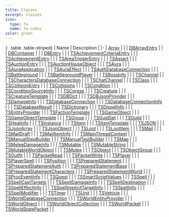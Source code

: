 ```yaml
---
title: Classes
excerpt: Classes
icon:
  type: fa
  name: fa-cubes
color: green
---
```


{: .table .table-striped}
| Name | Description |
|-
| [Array](./Array) |  |
| [DBArrayEntry](./DBArrayEntry) |  |
| [DBContainer](./DBContainer) |  |
| [DBEntry](./DBEntry) |  |
| [TSAchievementCriteriaEntry](./TSAchievementCriteriaEntry) |  |
| [TSAchievementEntry](./TSAchievementEntry) |  |
| [TSAreaTriggerEntry](./TSAreaTriggerEntry) |  |
| [TSAssert](./TSAssert) |  |
| [TSAuctionEntry](./TSAuctionEntry) |  |
| [TSAuctionHouseObject](./TSAuctionHouseObject) |  |
| [TSAura](./TSAura) |  |
| [TSAuraApplication](./TSAuraApplication) |  |
| [TSAuraEffect](./TSAuraEffect) |  |
| [TSAuthDatabaseConnection](./TSAuthDatabaseConnection) |  |
| [TSBattleground](./TSBattleground) |  |
| [TSBattlegroundPlayer](./TSBattlegroundPlayer) |  |
| [TSBossInfo](./TSBossInfo) |  |
| [TSChannel](./TSChannel) |  |
| [TSCharactersDatabaseConnection](./TSCharactersDatabaseConnection) |  |
| [TSChatChannel](./TSChatChannel) |  |
| [TSClass](./TSClass) |  |
| [TSCollisionEntry](./TSCollisionEntry) |  |
| [TSCollisions](./TSCollisions) |  |
| [TSCondition](./TSCondition) |  |
| [TSConditionSourceInfo](./TSConditionSourceInfo) |  |
| [TSCorpse](./TSCorpse) |  |
| [TSCreature](./TSCreature) |  |
| [TSCreatureTemplate](./TSCreatureTemplate) |  |
| [TSDBDict](./TSDBDict) |  |
| [TSDBJsonProvider](./TSDBJsonProvider) |  |
| [TSDamageInfo](./TSDamageInfo) |  |
| [TSDatabaseConnection](./TSDatabaseConnection) |  |
| [TSDatabaseConnectionInfo](./TSDatabaseConnectionInfo) |  |
| [TSDatabaseResult](./TSDatabaseResult) |  |
| [TSDictionary](./TSDictionary) |  |
| [TSDispelInfo](./TSDispelInfo) |  |
| [TSEntityProvider](./TSEntityProvider) |  |
| [TSFactionTemplate](./TSFactionTemplate) |  |
| [TSGameObject](./TSGameObject) |  |
| [TSGameObjectTemplate](./TSGameObjectTemplate) |  |
| [TSGroup](./TSGroup) |  |
| [TSGuidSet](./TSGuidSet) |  |
| [TSGuild](./TSGuild) |  |
| [TSHealInfo](./TSHealInfo) |  |
| [TSInstance](./TSInstance) |  |
| [TSItem](./TSItem) |  |
| [TSItemTemplate](./TSItemTemplate) |  |
| [TSJSON](./TSJSON) |  |
| [TSJsonArray](./TSJsonArray) |  |
| [TSJsonObject](./TSJsonObject) |  |
| [TSLoot](./TSLoot) |  |
| [TSLootItem](./TSLootItem) |  |
| [TSMail](./TSMail) |  |
| [TSMailDraft](./TSMailDraft) |  |
| [TSMailItemInfo](./TSMailItemInfo) |  |
| [TSMainThreadContext](./TSMainThreadContext) |  |
| [TSManualStepBuilder](./TSManualStepBuilder) |  |
| [TSManualTestBuilder](./TSManualTestBuilder) |  |
| [TSMap](./TSMap) |  |
| [TSMeleeDamageInfo](./TSMeleeDamageInfo) |  |
| [TSMutable](./TSMutable) |  |
| [TSMutableString](./TSMutableString) |  |
| [TSMutableWorldObject](./TSMutableWorldObject) |  |
| [TSMutex](./TSMutex) |  |
| [TSObject](./TSObject) |  |
| [TSObjectGroup](./TSObjectGroup) |  |
| [TSOutfit](./TSOutfit) |  |
| [TSPacketRead](./TSPacketRead) |  |
| [TSPacketWrite](./TSPacketWrite) |  |
| [TSPlayer](./TSPlayer) |  |
| [TSPlayerSpell](./TSPlayerSpell) |  |
| [TSPosition](./TSPosition) |  |
| [TSPreparedStatement](./TSPreparedStatement) |  |
| [TSPreparedStatementAuth](./TSPreparedStatementAuth) |  |
| [TSPreparedStatementBase](./TSPreparedStatementBase) |  |
| [TSPreparedStatementCharacters](./TSPreparedStatementCharacters) |  |
| [TSPreparedStatementWorld](./TSPreparedStatementWorld) |  |
| [TSProcEventInfo](./TSProcEventInfo) |  |
| [TSQuest](./TSQuest) |  |
| [TSSmartScriptValues](./TSSmartScriptValues) |  |
| [TSSpell](./TSSpell) |  |
| [TSSpellCastTargets](./TSSpellCastTargets) |  |
| [TSSpellDamageInfo](./TSSpellDamageInfo) |  |
| [TSSpellDestination](./TSSpellDestination) |  |
| [TSSpellEffectInfo](./TSSpellEffectInfo) |  |
| [TSSpellImplicitTargetInfo](./TSSpellImplicitTargetInfo) |  |
| [TSSpellInfo](./TSSpellInfo) |  |
| [TSSpellModifier](./TSSpellModifier) |  |
| [TSTimer](./TSTimer) |  |
| [TSUnit](./TSUnit) |  |
| [TSVehicle](./TSVehicle) |  |
| [TSWorldDatabaseConnection](./TSWorldDatabaseConnection) |  |
| [TSWorldEntityProvider](./TSWorldEntityProvider) |  |
| [TSWorldObject](./TSWorldObject) |  |
| [TSWorldObjectCollection](./TSWorldObjectCollection) |  |
| [TSWorldPacket](./TSWorldPacket) |  |
| [TSWorldStatePacket](./TSWorldStatePacket) |  |

